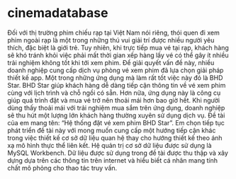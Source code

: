 # cinemadatabase
Đối với thị trường phim chiếu rạp tại Việt Nam nói riêng, thói quen đi xem phim ngoài
rạp là một trong những thú vui giải trí được nhiều người yêu thích, đặc biệt là giới trẻ. Tuy
nhiên, khi trực tiếp mua vé tại rạp, khách hàng sẽ khó tránh khỏi việc phải mất thời gian
xếp hàng lấy vé có thể gây ít nhiều trải nghiệm không tốt khi tới xem phim.
Để giải quyết vấn đề này, nhiều doanh nghiệp cung cấp dịch vụ phòng vé xem phim đã
lựa chọn giải pháp thiết kế app. Một trong những ứng dụng mà làm rất tốt việc này đó là
BHD Star. BHD Star giúp khách hàng dễ dàng tiếp cận thông tin về vé xem phim cùng với
lịch trình và chỗ ngồi có sẵn. Hơn nữa, ứng dụng này là công cụ giúp quá trình đặt và mua
vé trở nên thoải mái hơn bao giờ hết. Khi người dùng thấy thoải mái với trải nghiệm mua
sắm trên ứng dụng, doanh nghiệp sẽ thu hút một lượng lớn khách hàng thường xuyên sử
dụng dịch vụ.
Đề tài của em mang tên: “Hệ thống đặt vé xem phim BHD Star”. Em chọn tiếp tục phát
triển đề tài này với mong muốn cung cấp một hướng tiếp cận khác trong việc thiết kế cơ sở
dữ liệu quan hệ thay cho hướng thiết kế theo ánh xạ mô hình thực thể liên kết. Hệ quản trị
cơ sở dữ liệu được sử dụng là MySQL Workbench. Dữ liệu được sử dụng trong đề tài được
thu thập và xây dựng dựa trên các thông tin trên internet và hiểu biết cá nhân mang tính
chất mô phỏng cho thao tác truy vấn.
